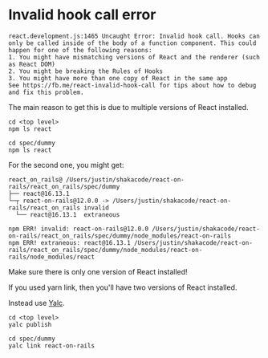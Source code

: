 # Invalid hook call error

```
react.development.js:1465 Uncaught Error: Invalid hook call. Hooks can only be called inside of the body of a function component. This could happen for one of the following reasons:
1. You might have mismatching versions of React and the renderer (such as React DOM)
2. You might be breaking the Rules of Hooks
3. You might have more than one copy of React in the same app
See https://fb.me/react-invalid-hook-call for tips about how to debug and fix this problem.
```

The main reason to get this is due to multiple versions of React installed.

```
cd <top level>
npm ls react

cd spec/dummy
npm ls react
```

For the second one, you might get:

```
react_on_rails@ /Users/justin/shakacode/react-on-rails/react_on_rails/spec/dummy
├── react@16.13.1
└─┬ react-on-rails@12.0.0 -> /Users/justin/shakacode/react-on-rails/react_on_rails invalid
  └── react@16.13.1  extraneous

npm ERR! invalid: react-on-rails@12.0.0 /Users/justin/shakacode/react-on-rails/react_on_rails/spec/dummy/node_modules/react-on-rails
npm ERR! extraneous: react@16.13.1 /Users/justin/shakacode/react-on-rails/react_on_rails/spec/dummy/node_modules/react-on-rails/node_modules/react
```

Make sure there is only one version of React installed!

If you used yarn link, then you'll have two versions of React installed.

Instead use [Yalc](https://github.com/whitecolor/yalc).

```
cd <top level>
yalc publish

cd spec/dummy
yalc link react-on-rails
```
